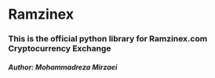 # Ramzinex
### This is the official python library for Ramzinex.com Cryptocurrency Exchange
##### Author: Mohammadreza Mirzaei
